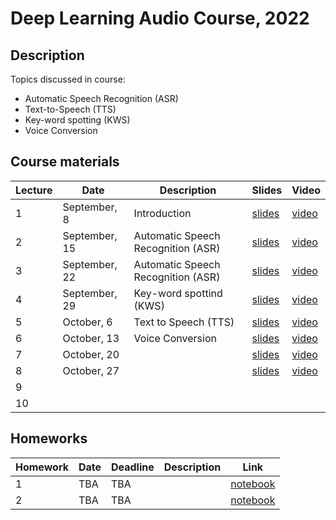 # Deep Learning Audio Course, 2022

## Description
Topics discussed in course:
- Automatic Speech Recognition (ASR)
- Text-to-Speech (TTS)
- Key-word spotting (KWS)
- Voice Conversion

## Course materials

| Lecture | Date | Description | Slides | Video |
|---------|------|-------------|--------|-------|
| 1 | September, 8 | Introduction | [slides](lectures/lecture01/Severilov2022DLAudio1.pdf) | [video](https://www.youtube.com/watch?v=dQw4w9WgXcQ&ab_channel=RickAstley) |
| 2 | September, 15 | Automatic Speech Recognition (ASR) | [slides](lectures/lecture02/Severilov2022DLAudio2.pdf) | [video](https://www.youtube.com/watch?v=dQw4w9WgXcQ&ab_channel=RickAstley) |
| 3 | September, 22 | Automatic Speech Recognition (ASR) | [slides](lectures/lecture03/Severilov2022DLAudio3.pdf) | [video](https://www.youtube.com/watch?v=dQw4w9WgXcQ&ab_channel=RickAstley) |
| 4 | September, 29 | Key-word spottind (KWS) | [slides](lectures/lecture04/Severilov2022DLAudio4.pdf) | [video](https://www.youtube.com/watch?v=dQw4w9WgXcQ&ab_channel=RickAstley) |
| 5 | October, 6 | Text to Speech (TTS) | [slides](lectures/lecture05/Severilov2022DLAudio5.pdf) | [video](https://www.youtube.com/watch?v=dQw4w9WgXcQ&ab_channel=RickAstley) |
| 6 | October, 13 | Voice Conversion | [slides](lectures/lecture06/Severilov2022DLAudio6.pdf) | [video](https://www.youtube.com/watch?v=dQw4w9WgXcQ&ab_channel=RickAstley) |
| 7 | October, 20 |  | [slides](lectures/lecture07/Severilov2022DLAudio7.pdf) | [video](https://www.youtube.com/watch?v=dQw4w9WgXcQ&ab_channel=RickAstleyU) |
| 8 | October, 27 |  | [slides](lectures/lecture08/Severilov2022DLAudio8.pdf) | [video](https://www.youtube.com/watch?v=dQw4w9WgXcQ&ab_channel=RickAstley) |
| 9 |  |  |  |  |
| 10 |  | |  | |



## Homeworks

| Homework | Date | Deadline | Description | Link |
|---------|------|-------------|--------|-------|
| 1 | TBA | TBA |  | [notebook](homeworks/homework1/hw1.ipynb) |
| 2 | TBA | TBA |  | [notebook](homeworks/homework2/hw2.ipynb) |

